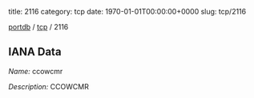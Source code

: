 title: 2116
category: tcp
date: 1970-01-01T00:00:00+0000
slug: tcp/2116

[portdb](/) / [tcp](/category/tcp.html) / 2116


## IANA Data

_Name:_ ccowcmr

_Description:_ CCOWCMR

